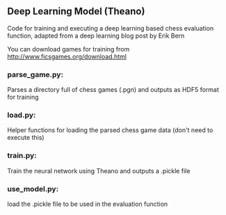 ## Deep Learning Model (Theano)

Code for training and executing a deep learning based chess evaluation function, adapted from a deep learning blog post by Erik Bern

You can download games for training from http://www.ficsgames.org/download.html

### parse_game.py:  
Parses a directory full of chess games (.pgn) and outputs as HDF5 format for training
### load.py:        
Helper functions for loading the parsed chess game data (don't need to execute this)
### train.py:       
Train the neural network using Theano and outputs a .pickle file
### use_model.py:   
load the .pickle file to be used in the evaluation function
